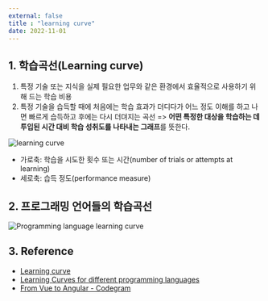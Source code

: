```yaml
---
external: false
title : "learning curve"
date: 2022-11-01
---
```


## 1. 학습곡선(Learning curve)

1. 특정 기술 또는 지식을 실제 필요한 업무와 같은 환경에서 효율적으로 사용하기 위해 드는 학습 비용
2. 특정 기술을 습득할 때에 처음에는 학습 효과가 더디다가 어느 정도 이해를 하고 나면 빠르게 습득하고 후에는 다시 더뎌지는 곡선
=> **어떤 특정한 대상을 학습하는 데 투입된 시간 대비 학습 성취도를 나타내는 그래프**를 뜻한다.

![learning curve](/images/Learning_curve.png)

- 가로축: 학습을 시도한 횟수 또는 시간(number of trials or attempts at learning)
- 세로축: 습득 정도(performance measure)

## 2. 프로그래밍 언어들의 학습곡선

![Programming language learning curve](/images/Programming_Language_Learning_curve.png)

## 3. Reference

- [Learning curve](https://en.wikipedia.org/wiki/Learning_curve)
- [Learning Curves for different programming languages](https://www.reddit.com/r/ProgrammerHumor/comments/2qitym/learning_curves_for_different_programming/?utm_source=share&utm_medium=web2x&context=3)
- [From Vue to Angular - Codegram](https://images.app.goo.gl/KDP21NtEqqPHTqdE8)
